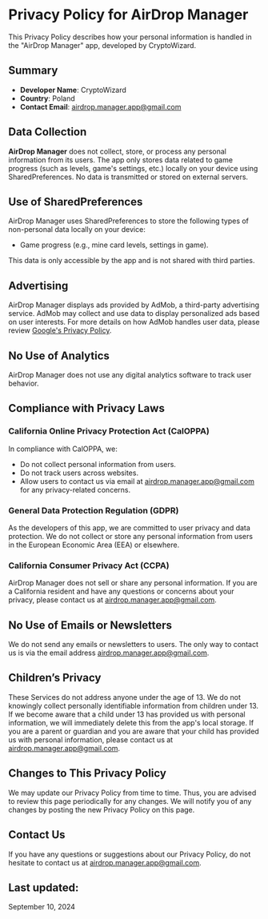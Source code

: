 # Privacy Policy for AirDrop Manager

This Privacy Policy describes how your personal information is handled in the "AirDrop Manager" app, developed by CryptoWizard.

## Summary

- **Developer Name**: CryptoWizard  
- **Country**: Poland  
- **Contact Email**: [airdrop.manager.app@gmail.com](mailto:airdrop.manager.app@gmail.com)

## Data Collection

**AirDrop Manager** does not collect, store, or process any personal information from its users. The app only stores data related to game progress (such as levels, game's settings, etc.) locally on your device using SharedPreferences. No data is transmitted or stored on external servers.

## Use of SharedPreferences

AirDrop Manager uses SharedPreferences to store the following types of non-personal data locally on your device:
- Game progress (e.g., mine card levels, settings in game).

This data is only accessible by the app and is not shared with third parties.

## Advertising

AirDrop Manager displays ads provided by AdMob, a third-party advertising service. AdMob may collect and use data to display personalized ads based on user interests. For more details on how AdMob handles user data, please review [Google's Privacy Policy](https://policies.google.com/privacy).

## No Use of Analytics

AirDrop Manager does not use any digital analytics software to track user behavior.

## Compliance with Privacy Laws

### California Online Privacy Protection Act (CalOPPA)

In compliance with CalOPPA, we:
- Do not collect personal information from users.
- Do not track users across websites.
- Allow users to contact us via email at [airdrop.manager.app@gmail.com](mailto:airdrop.manager.app@gmail.com) for any privacy-related concerns.

### General Data Protection Regulation (GDPR)

As the developers of this app, we are committed to user privacy and data protection. We do not collect or store any personal information from users in the European Economic Area (EEA) or elsewhere.

### California Consumer Privacy Act (CCPA)

AirDrop Manager does not sell or share any personal information. If you are a California resident and have any questions or concerns about your privacy, please contact us at [airdrop.manager.app@gmail.com](mailto:airdrop.manager.app@gmail.com).

## No Use of Emails or Newsletters

We do not send any emails or newsletters to users. The only way to contact us is via the email address [airdrop.manager.app@gmail.com](mailto:airdrop.manager.app@gmail.com).

## Children’s Privacy

These Services do not address anyone under the age of 13. We do not knowingly collect personally identifiable information from children under 13. If we become aware that a child under 13 has provided us with personal information, we will immediately delete this from the app's local storage. If you are a parent or guardian and you are aware that your child has provided us with personal information, please contact us at [airdrop.manager.app@gmail.com](mailto:airdrop.manager.app@gmail.com).

## Changes to This Privacy Policy

We may update our Privacy Policy from time to time. Thus, you are advised to review this page periodically for any changes. We will notify you of any changes by posting the new Privacy Policy on this page.

## Contact Us

If you have any questions or suggestions about our Privacy Policy, do not hesitate to contact us at [airdrop.manager.app@gmail.com](mailto:airdrop.manager.app@gmail.com).

## Last updated:

September 10, 2024
